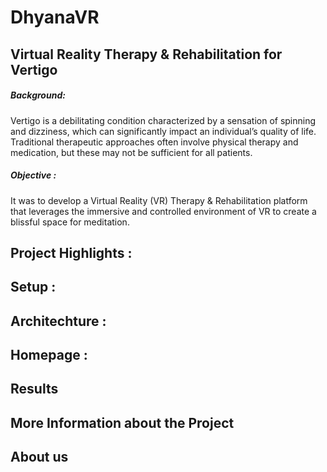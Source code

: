 # DhyanaVR
## Virtual Reality Therapy & Rehabilitation for Vertigo
##### Background: 
Vertigo is a debilitating condition characterized by a sensation of spinning and dizziness, which can significantly impact an individual’s quality of life. Traditional therapeutic approaches often involve physical therapy and medication, but these may not be sufficient for all patients.
##### Objective :
It was to develop a Virtual Reality (VR) Therapy & Rehabilitation platform that leverages the immersive and controlled environment of VR to create a blissful space for meditation.

## Project Highlights :

## Setup :

## Architechture :

## Homepage :

## Results

## More Information about the Project

## About us

